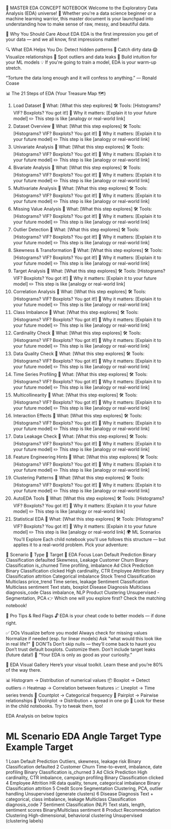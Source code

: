 🚀 MASTER EDA CONCEPT NOTEBOOK
Welcome to the Exploratory Data Analysis (EDA) universe! 🎯
Whether you're a data science beginner or a machine learning warrior, this master document is your launchpad into understanding how to make sense of raw, messy, and beautiful data.

🧠 Why You Should Care About EDA
EDA is the first impression you get of your data — and we all know, first impressions matter!

🔍 What EDA Helps You Do:
Detect hidden patterns 🤖
Catch dirty data 😱
Visualize relationships 🎨
Spot outliers and data leaks 🚨
Build intuition for your ML models 💡
If you're going to train a model, EDA is your warm-up stretch.

“Torture the data long enough and it will confess to anything.”
— Ronald Coase

📊 The 21 Steps of EDA (Your Treasure Map 🗺️)
1. Load Dataset
🧩 What: [What this step explores]
🛠️ Tools: [Histograms? VIF? Boxplots? You got it!]
🎯 Why it matters: [Explain it to your future model]
✏️ This step is like [analogy or real-world link]
2. Dataset Overview
🧩 What: [What this step explores]
🛠️ Tools: [Histograms? VIF? Boxplots? You got it!]
🎯 Why it matters: [Explain it to your future model]
✏️ This step is like [analogy or real-world link]
3. Univariate Analysis
🧩 What: [What this step explores]
🛠️ Tools: [Histograms? VIF? Boxplots? You got it!]
🎯 Why it matters: [Explain it to your future model]
✏️ This step is like [analogy or real-world link]
4. Bivariate Analysis
🧩 What: [What this step explores]
🛠️ Tools: [Histograms? VIF? Boxplots? You got it!]
🎯 Why it matters: [Explain it to your future model]
✏️ This step is like [analogy or real-world link]
5. Multivariate Analysis
🧩 What: [What this step explores]
🛠️ Tools: [Histograms? VIF? Boxplots? You got it!]
🎯 Why it matters: [Explain it to your future model]
✏️ This step is like [analogy or real-world link]
6. Missing Value Analysis
🧩 What: [What this step explores]
🛠️ Tools: [Histograms? VIF? Boxplots? You got it!]
🎯 Why it matters: [Explain it to your future model]
✏️ This step is like [analogy or real-world link]
7. Outlier Detection
🧩 What: [What this step explores]
🛠️ Tools: [Histograms? VIF? Boxplots? You got it!]
🎯 Why it matters: [Explain it to your future model]
✏️ This step is like [analogy or real-world link]
8. Skewness & Transformation
🧩 What: [What this step explores]
🛠️ Tools: [Histograms? VIF? Boxplots? You got it!]
🎯 Why it matters: [Explain it to your future model]
✏️ This step is like [analogy or real-world link]
9. Target Analysis
🧩 What: [What this step explores]
🛠️ Tools: [Histograms? VIF? Boxplots? You got it!]
🎯 Why it matters: [Explain it to your future model]
✏️ This step is like [analogy or real-world link]
10. Correlation Analysis
🧩 What: [What this step explores]
🛠️ Tools: [Histograms? VIF? Boxplots? You got it!]
🎯 Why it matters: [Explain it to your future model]
✏️ This step is like [analogy or real-world link]
11. Class Imbalance
🧩 What: [What this step explores]
🛠️ Tools: [Histograms? VIF? Boxplots? You got it!]
🎯 Why it matters: [Explain it to your future model]
✏️ This step is like [analogy or real-world link]
12. Cardinality Check
🧩 What: [What this step explores]
🛠️ Tools: [Histograms? VIF? Boxplots? You got it!]
🎯 Why it matters: [Explain it to your future model]
✏️ This step is like [analogy or real-world link]
13. Data Quality Check
🧩 What: [What this step explores]
🛠️ Tools: [Histograms? VIF? Boxplots? You got it!]
🎯 Why it matters: [Explain it to your future model]
✏️ This step is like [analogy or real-world link]
14. Time Series Profiling
🧩 What: [What this step explores]
🛠️ Tools: [Histograms? VIF? Boxplots? You got it!]
🎯 Why it matters: [Explain it to your future model]
✏️ This step is like [analogy or real-world link]
15. Multicollinearity
🧩 What: [What this step explores]
🛠️ Tools: [Histograms? VIF? Boxplots? You got it!]
🎯 Why it matters: [Explain it to your future model]
✏️ This step is like [analogy or real-world link]
16. Interaction Effects
🧩 What: [What this step explores]
🛠️ Tools: [Histograms? VIF? Boxplots? You got it!]
🎯 Why it matters: [Explain it to your future model]
✏️ This step is like [analogy or real-world link]
17. Data Leakage Check
🧩 What: [What this step explores]
🛠️ Tools: [Histograms? VIF? Boxplots? You got it!]
🎯 Why it matters: [Explain it to your future model]
✏️ This step is like [analogy or real-world link]
18. Feature Engineering Hints
🧩 What: [What this step explores]
🛠️ Tools: [Histograms? VIF? Boxplots? You got it!]
🎯 Why it matters: [Explain it to your future model]
✏️ This step is like [analogy or real-world link]
19. Clustering Patterns
🧩 What: [What this step explores]
🛠️ Tools: [Histograms? VIF? Boxplots? You got it!]
🎯 Why it matters: [Explain it to your future model]
✏️ This step is like [analogy or real-world link]
20. AutoEDA Tools
🧩 What: [What this step explores]
🛠️ Tools: [Histograms? VIF? Boxplots? You got it!]
🎯 Why it matters: [Explain it to your future model]
✏️ This step is like [analogy or real-world link]
21. Statistical EDA
🧩 What: [What this step explores]
🛠️ Tools: [Histograms? VIF? Boxplots? You got it!]
🎯 Why it matters: [Explain it to your future model]
✏️ This step is like [analogy or real-world link]
🌍 ML Scenarios You’ll Explore
Each child notebook you'll use follows this structure — but applies it to a real-world problem. Pick your adventure:

🌟 Scenario	🧠 Type	🎯 Target	🧪 EDA Focus
Loan Default Prediction	Binary Classification	defaulted	Skewness, Leakage
Customer Churn	Binary Classification	is_churned	Time profiling, imbalance
Ad Click Prediction	Binary Classification	clicked	High cardinality, CTR
Employee Attrition	Binary Classification	attrition	Categorical imbalance
Stock Trend Classification	Multiclass	price_trend	Time series, leakage
Sentiment Classification	Multiclass	sentiment	Text stats, boxplot
Disease Diagnosis	Multiclass	diagnosis_code	Class imbalance, NLP
Product Clustering	Unsupervised	-	Segmentation, PCA
👉 Which one will you explore first? Check the matching notebook!

🧭 Pro Tips & Red Flags
🔓 EDA is your cheat code to better models — if done right.

✅ DOs
Visualize before you model
Always check for missing values
Normalize if needed (esp. for linear models)
Ask "what would this look like in real life?"
🚫 DON’Ts
Don’t skip nulls — they’ll come back to haunt you
Don’t trust default boxplots. Customize them.
Don’t include target leaks (future data!)
💬 “Your EDA is only as good as your curiosity.”

🎨 EDA Visual Gallery
Here’s your visual toolkit. Learn these and you’re 80% of the way there.

📊 Histogram → Distribution of numerical values
📦 Boxplot → Detect outliers
🔥 Heatmap → Correlation between features
📈 Lineplot → Time series trends
🧮 Countplot → Categorical frequency
🎯 Pairplot → Pairwise relationships
🎻 Violinplot → Distribution + spread in one go
👀 Look for these in the child notebooks. Try to tweak them, too!

EDA Analysis on below topics
#	ML Scenario	EDA Angle	Target Type	Example Target
1	Loan Default Prediction	Outliers, skewness, leakage risk	Binary Classification	defaulted
2	Customer Churn	Time-to-event, imbalance, date profiling	Binary Classification	is_churned
3	Ad Click Prediction	High cardinality, CTR imbalance, campaign profiling	Binary Classification	clicked
4	Employee Attrition	HR data quality, tenure, categorical imbalance	Binary Classification	attrition
5	Credit Score Segmentation	Clustering, PCA, outlier handling	Unsupervised	(generate clusters)
6	Disease Diagnosis	Text + categorical, class imbalance, leakage	Multiclass Classification	diagnosis_code
7	Sentiment Classification (NLP)	Text stats, length, sentiment scores	Binary/Multiclass	sentiment
8	Product Recommendation Clustering	High-dimensional, behavioral clustering	Unsupervised	(clustering labels)


